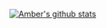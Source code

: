 [![Amber's github stats](https://github-readme-stats.vercel.app/api?username=amberm31)](https://github.com/anuraghazra/github-readme-stats)
